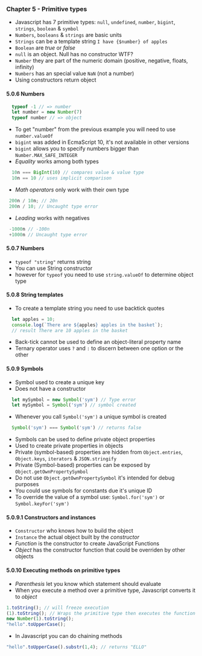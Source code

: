 ### Chapter 5 - Primitive types
- Javascript has 7 primitive types: `null`, `undefined`, `number`, `bigint`, `strings`, `boolean` & `symbol` 
- `Numbers`, `booleans` & `strings` are basic units
- `Strings` can be a template string `I have {$number} of apples`
- `Boolean` are _true_ or _false_
- `null` is an object. Null has no constructor WTF?
- `Number` they are part of the numeric domain (positive, negative, floats, infinity)
- `Numbers` has an special value `NaN` (not a number)
- Using constructors return object

#### 5.0.6 Numbers
```javascript
  typeof -1 // => number
  let number = new Number(7)
  typeof number // => object
```
- To get "number" from the previous example you will need to use `number.valueOf`
- `bigint` was added in EcmaScript 10, it's not available in other versions
- `bigint` allows you to specify numbers bigger than `Number.MAX_SAFE_INTEGER`
- _Equality_ works among both types
```javascript
  10n === BigInt(10) // compares value & value type
  10n == 10 // uses implicit comparison

```
- _Math operators_ only work with their own type
```javascript
 200n / 10n; // 20n
 200n / 10; // Uncaught type error
```
- _Leading_ works with negatives
```javascript
 -1000n // -100n
 +1000n // Uncaught type error
```

#### 5.0.7 Numbers
- `typeof "string"` returns string 
- You can use String constructor
- however for `typeof` you need to use `string.valueOf` to determine object type

#### 5.0.8 String templates
- To create a template string you need to use backtick quotes
```javascript
  let apples = 10;
  console.log(`There are ${apples} apples in the basket`);
  // result There are 10 apples in the basket
```
- Back-tick cannot be used to define an object-literal property name
- Ternary operator uses `?` and `:` to discern between one option or the other

#### 5.0.9 Symbols
- Symbol used to create a unique key
- Does not have a constructor
```javascript
  let mySymbol = new Symbol('sym') // Type error
  let mySymbol = Symbol('sym') // symbol created
```
- Whenever you call `Symbol('sym')` a unique symbol is created
```javascript
  Symbol('sym') === Symbol('sym') // returns false
```
- Symbols can be used to define private object properties
- Used to create private properties in objects
- Private (symbol-based) properties are hidden from `Object.entries`, `Object.keys`, `iterators` & `JSON.stringify`
- Private (Symbol-based) properties can be exposed by `Object.getOwnPropertySymbol`
- Do not use `Object.getOwnPropertySymbol` it's intended for debug purposes
- You could use symbols for constants due it's unique ID
- To override the value of a symbol use: `Symbol.for('sym')` or `Symbol.keyFor('sym')`

#### 5.0.9.1 Constructors and instances
- `Constructor` who knows how to build the object
- `Instance` the actual object built by the _constructor_
- _Function_ is the constructor to create JavaScript Functions
- _Object_ has the constructor function that could be overriden by other objects

#### 5.0.10 Executing methods on primitive types
- _Parenthesis_ let you know which statement should evaluate
- When you execute a method over a primitive type, Javascript converts it to _object_
```javascript
1.toString(); // will freeze execution
(1).toString(); // Wraps the primitive type then executes the function that will return "1"
new Number(1).toString();
"hello".toUpperCase();
```
- In Javascript you can do chaining methods
```javascript
"hello".toUpperCase().substr(1,4); // returns "ELLO"
```

